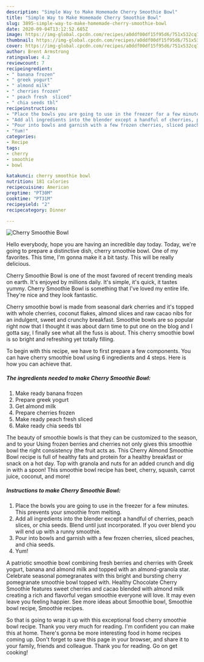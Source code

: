 ```yaml
---
description: "Simple Way to Make Homemade Cherry Smoothie Bowl"
title: "Simple Way to Make Homemade Cherry Smoothie Bowl"
slug: 3895-simple-way-to-make-homemade-cherry-smoothie-bowl
date: 2020-09-04T13:12:52.685Z
image: https://img-global.cpcdn.com/recipes/a0ddf00df15f95d6/751x532cq70/cherry-smoothie-bowl-recipe-main-photo.jpg
thumbnail: https://img-global.cpcdn.com/recipes/a0ddf00df15f95d6/751x532cq70/cherry-smoothie-bowl-recipe-main-photo.jpg
cover: https://img-global.cpcdn.com/recipes/a0ddf00df15f95d6/751x532cq70/cherry-smoothie-bowl-recipe-main-photo.jpg
author: Brent Armstrong
ratingvalue: 4.2
reviewcount: 7
recipeingredient:
- " banana frozen"
- " greek yogurt"
- " almond milk"
- " cherries frozen"
- " peach fresh  sliced"
- " chia seeds tbl"
recipeinstructions:
- "Place the bowls you are going to use in the freezer for a few minutes. This prevents your smoothie from melting."
- "Add all ingredients into the blender except a handful of cherries, peach slices, or chia seeds. Blend until just incorporated. If you over blend you will end up with a runny smoothie."
- "Pour into bowls and garnish with a few frozen cherries, sliced peaches, and chia seeds."
- "Yum!"
categories:
- Recipe
tags:
- cherry
- smoothie
- bowl

katakunci: cherry smoothie bowl 
nutrition: 181 calories
recipecuisine: American
preptime: "PT30M"
cooktime: "PT31M"
recipeyield: "2"
recipecategory: Dinner

---
```



![Cherry Smoothie Bowl](https://img-global.cpcdn.com/recipes/a0ddf00df15f95d6/751x532cq70/cherry-smoothie-bowl-recipe-main-photo.jpg)

Hello everybody, hope you are having an incredible day today. Today, we're going to prepare a distinctive dish, cherry smoothie bowl. One of my favorites. This time, I'm gonna make it a bit tasty. This will be really delicious.

Cherry Smoothie Bowl is one of the most favored of recent trending meals on earth. It's enjoyed by millions daily. It's simple, it's quick, it tastes yummy. Cherry Smoothie Bowl is something that I've loved my entire life. They're nice and they look fantastic.

Cherry smoothie bowl is made from seasonal dark cherries and it&#39;s topped with whole cherries, coconut flakes, almond slices and raw cacao nibs for an indulgent, sweet and crunchy breakfast. Smoothie bowls are so popular right now that I thought it was about darn time to put one on the blog and I gotta say, I finally see what all the fuss is about. This cherry smoothie bowl is so bright and refreshing yet totally filling.


To begin with this recipe, we have to first prepare a few components. You can have cherry smoothie bowl using 6 ingredients and 4 steps. Here is how you can achieve that.

<!--inarticleads1-->

##### The ingredients needed to make Cherry Smoothie Bowl:

1. Make ready  banana frozen
1. Prepare  greek yogurt
1. Get  almond milk
1. Prepare  cherries frozen
1. Make ready  peach fresh  sliced
1. Make ready  chia seeds tbl


The beauty of smoothie bowls is that they can be customized to the season, and to your Using frozen berries and cherries not only gives this smoothie bowl the right consistency (the fruit acts as. This Cherry Almond Smoothie Bowl recipe is full of healthy fats and protein for a healthy breakfast or snack on a hot day. Top with granola and nuts for an added crunch and dig in with a spoon! This smoothie bowl recipe has beet, cherry, squash, carrot juice, coconut, and more! 

<!--inarticleads2-->

##### Instructions to make Cherry Smoothie Bowl:

1. Place the bowls you are going to use in the freezer for a few minutes. This prevents your smoothie from melting.
1. Add all ingredients into the blender except a handful of cherries, peach slices, or chia seeds. Blend until just incorporated. If you over blend you will end up with a runny smoothie.
1. Pour into bowls and garnish with a few frozen cherries, sliced peaches, and chia seeds.
1. Yum!


A patriotic smoothie bowl combining fresh berries and cherries with Greek yogurt, banana and almond milk and topped with an almond-granola star. Celebrate seasonal pomegranates with this bright and bursting cherry pomegranate smoothie bowl topped with. Healthy Chocolate Cherry Smoothie features sweet cherries and cacao blended with almond milk creating a rich and flavorful vegan smoothie everyone will love. It may even leave you feeling happier. See more ideas about Smoothie bowl, Smoothie bowl recipe, Smoothie recipes. 

So that is going to wrap it up with this exceptional food cherry smoothie bowl recipe. Thank you very much for reading. I'm confident you can make this at home. There's gonna be more interesting food in home recipes coming up. Don't forget to save this page in your browser, and share it to your family, friends and colleague. Thank you for reading. Go on get cooking!
